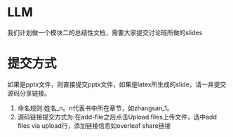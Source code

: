 # LLM
我们计划做一个模块二的总结性文档，需要大家提交讨论班所做的slides

# 提交方式
如果是pptx文件，则直接提交pptx文件，如果是latex所生成的slide，请一并提交源码分享链接。
1. 命名规则:姓名_n。n代表书中所在章节，如zhangsan_1。
2. 源码链接提交方式为:在add-file之后点击Upload files上传文件，选中add files via upload行，添加链接信息如overleaf share链接

